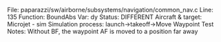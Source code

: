 File: paparazzi/sw/airborne/subsystems/navigation/common_nav.c
Line: 135
Function: BoundAbs
Var: dy
Status: DIFFERENT
Aircraft & target: Microjet - sim
Simulation process: launch->takeoff->Move Waypoint Test
Notes: Without BF, the waypoint AF is moved to a position far away
